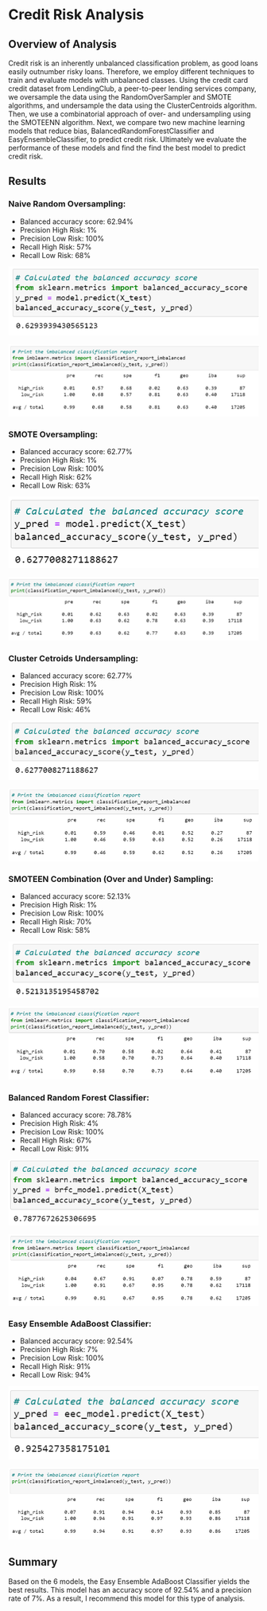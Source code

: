 # Credit Risk Analysis
## Overview of Analysis
Credit risk is an inherently unbalanced classification problem, as good loans easily outnumber risky loans. Therefore, we employ different techniques to train and evaluate models with unbalanced classes. Using the credit card credit dataset from LendingClub, a peer-to-peer lending services company, we oversample the data using the RandomOverSampler and SMOTE algorithms, and undersample the data using the ClusterCentroids algorithm. Then, we use a combinatorial approach of over- and undersampling using the SMOTEENN algorithm. Next, we compare two new machine learning models that reduce bias, BalancedRandomForestClassifier and EasyEnsembleClassifier, to predict credit risk. Ultimately we evaluate the performance of these models and find the find the best model to predict credit risk.

## Results
### Naive Random Oversampling:
- Balanced accuracy score: 62.94%
- Precision High Risk: 1%
- Precision Low Risk: 100%
- Recall High Risk: 57%
- Recall Low Risk: 68%

![naive_random_oversampling_accuracy_score](./Resources/naive_random_oversampling_accuracy_score.png)

![naive_random_oversampling_classification_report](./Resources/naive_random_oversampling_classification_report.png)

### SMOTE Oversampling:
- Balanced accuracy score: 62.77%
- Precision High Risk: 1%
- Precision Low Risk: 100%
- Recall High Risk: 62%
- Recall Low Risk: 63%

![smote_accuracy_score](./Resources/smote_accuracy_score.png)

![smote_classification_report](./Resources/smote_classification_report.png)

### Cluster Cetroids Undersampling:
- Balanced accuracy score: 62.77%
- Precision High Risk: 1%
- Precision Low Risk: 100%
- Recall High Risk: 59%
- Recall Low Risk: 46%

![cluster_centroids_accuracy_score](./Resources/cluster_centroids_accuracy_score.png)

![cluster_centroids_classification_report](./Resources/cluster_centroids_classification_report.png)

### SMOTEEN Combination (Over and Under) Sampling:
- Balanced accuracy score: 52.13%
- Precision High Risk: 1%
- Precision Low Risk: 100%
- Recall High Risk: 70%
- Recall Low Risk: 58%

![SMOTEENN_accuracy score](./Resources/SMOTEENN_accuracy_score.png)

![SMOTEENN_classification_report](./Resources/SMOTEENN_classification_report.png)

### Balanced Random Forest Classifier:
- Balanced accuracy score: 78.78%
- Precision High Risk: 4%
- Precision Low Risk: 100%
- Recall High Risk: 67%
- Recall Low Risk: 91%

![balanced_random_forest_accuracy_score](./Resources/balanced_random_forest_accuracy_score.png)

![balanced_random_forest_classification_report](./Resources/balanced_random_forest_classification_report.png)

### Easy Ensemble AdaBoost Classifier:
- Balanced accuracy score: 92.54%
- Precision High Risk: 7%
- Precision Low Risk: 100%
- Recall High Risk: 91%
- Recall Low Risk: 94%

![adaboost_classifier_accuracy_score](./Resources/adaboost_classifier_accuracy_score.png)

![adaboost_classifier_classification_report](./Resources/adaboost_classifier_classification_report.png)

## Summary
Based on the 6 models, the Easy Ensemble AdaBoost Classifier yields the best results.  This model has an accuracy score of 92.54% and a precision rate of 7%.  As a result, I recommend this model for this type of analysis.

